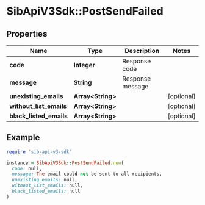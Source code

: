 # SibApiV3Sdk::PostSendFailed

## Properties

| Name | Type | Description | Notes |
| ---- | ---- | ----------- | ----- |
| **code** | **Integer** | Response code |  |
| **message** | **String** | Response message |  |
| **unexisting_emails** | **Array&lt;String&gt;** |  | [optional] |
| **without_list_emails** | **Array&lt;String&gt;** |  | [optional] |
| **black_listed_emails** | **Array&lt;String&gt;** |  | [optional] |

## Example

```ruby
require 'sib-api-v3-sdk'

instance = SibApiV3Sdk::PostSendFailed.new(
  code: null,
  message: The email could not be sent to all recipients,
  unexisting_emails: null,
  without_list_emails: null,
  black_listed_emails: null
)
```

